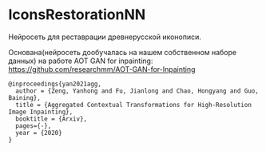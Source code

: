 # IconsRestorationNN
Нейросеть для реставрации древнерусской иконописи.

Основана(нейросеть дообучалась на нашем собственном наборе данных) на работе AOT GAN for inpainting: https://github.com/researchmm/AOT-GAN-for-Inpainting 

```
@inproceedings{yan2021agg,
  author = {Zeng, Yanhong and Fu, Jianlong and Chao, Hongyang and Guo, Baining},
  title = {Aggregated Contextual Transformations for High-Resolution Image Inpainting},
  booktitle = {Arxiv},
  pages={-},
  year = {2020}
}
```
